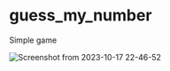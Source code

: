 # guess_my_number
Simple game 

![Screenshot from 2023-10-17 22-46-52](https://github.com/igor21211/guess_my_number/assets/86198126/50ae313e-7b0f-4305-addf-331025bffe7e)
